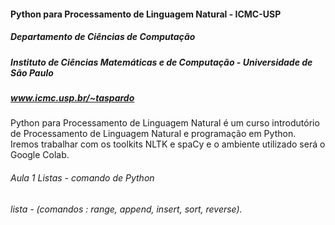 #### Python para Processamento de Linguagem Natural - ICMC-USP

##### Departamento de Ciências de Computação 
##### Instituto de Ciências Matemáticas e de Computação - Universidade de São Paulo
##### www.icmc.usp.br/~taspardo

 Python para Processamento de Linguagem Natural é um curso introdutório de Processamento de Linguagem Natural e programação em Python. Iremos trabalhar com os toolkits NLTK e spaCy e o ambiente utilizado será o Google Colab.

###### Aula 1 Listas - comando de Python
###### lista -  (comandos : range, append, insert, sort, reverse).

